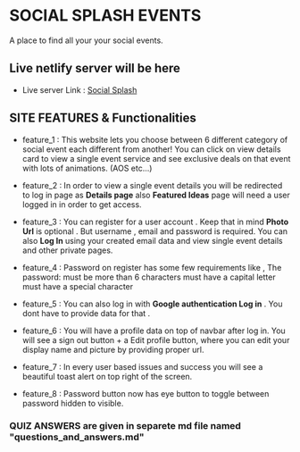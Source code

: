 # SOCIAL SPLASH EVENTS

A place to find all your your social events.

## Live netlify server will be here

- Live server Link : [Social Splash](https://social-splash-events-b8a9-abd.netlify.app/)

## SITE FEATURES & Functionalities

- feature_1 : This website lets you choose between 6 different category of social event each different from another! You can click on view details card to view a single event service and see exclusive deals on that event with lots of animations. (AOS etc...)

- feature_2 : In order to view a single event details you will be redirected to log in page as  **Details page** also **Featured Ideas** page will need a user logged in in order to get access. 

- feature_3 : You can register for a user account . Keep that in mind **Photo Url** is optional . But username , email and password is required. You can also **Log In** using your created email data and view single event details and other private pages.

- feature_4 : Password on register has some few requirements like , The password: 
    must be more than 6 characters
    must have a capital letter
    must have a special character

- feature_5 : You can also log in with **Google authentication Log in** . You dont have to provide data for that .

- feature_6 : You will have a profile data on top of navbar after log in. You will see a sign out button + a Edit profile button, where you can edit your display name and picture by providing proper url.

- feature_7 : In every user based issues and success you will see a beautiful toast alert on top right of the screen. 

- feature_8 : Password button now has eye button to toggle between password hidden to visible.

### QUIZ ANSWERS are given in separete md file named "questions_and_answers.md"
